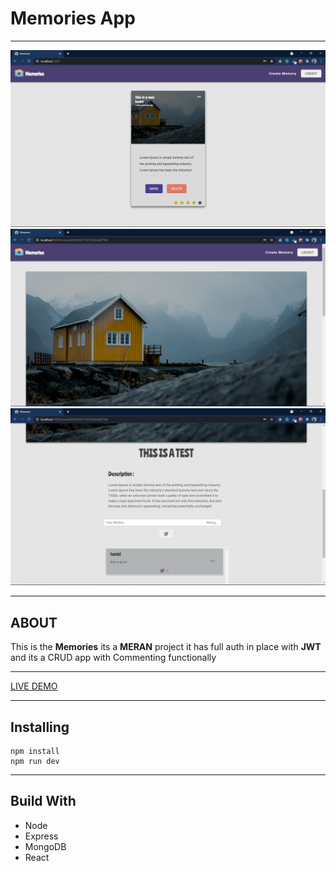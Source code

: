 # Memories App

---

![screen shot ](<public/screenshots/Screenshot(38).png>)
![screen shot ](<public/screenshots/Screenshot(39).png>)
![screen shot ](<public/screenshots/Screenshot(40).png>)

---

## ABOUT

This is the **Memories** its a **MERAN** project it has full auth in place with **JWT** and its a CRUD app with Commenting functionally

---

[LIVE DEMO](https://vast-gorge-36940.herokuapp.com/)

---

## Installing

```
npm install
npm run dev
```

---

## Build With

- Node
- Express
- MongoDB
- React
